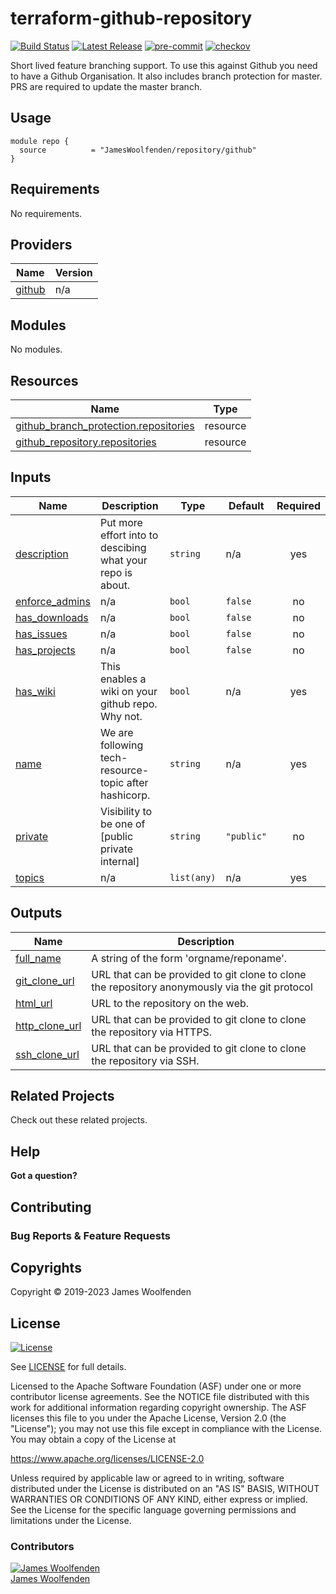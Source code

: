 # terraform-github-repository

[![Build Status](https://github.com/JamesWoolfenden/terraform-github-repository/workflows/Verify/badge.svg?branch=master)](https://github.com/JamesWoolfenden/terraform-github-repository)
[![Latest Release](https://img.shields.io/github/release/JamesWoolfenden/terraform-github-repository.svg)](https://github.com/JamesWoolfenden/terraform-github-repository/releases/latest)
[![pre-commit](https://img.shields.io/badge/pre--commit-enabled-brightgreen?logo=pre-commit&logoColor=white)](https://github.com/pre-commit/pre-commit)
[![checkov](https://img.shields.io/badge/checkov-verified-brightgreen)](https://www.checkov.io/)

Short lived feature branching support.
To use this against Github you need to have a Github Organisation.
It also includes branch protection for master. PRS are required to update the master branch.

## Usage

```HCL
module repo {
  source          = "JamesWoolfenden/repository/github"
}
```

<!-- BEGINNING OF PRE-COMMIT-TERRAFORM DOCS HOOK -->
## Requirements

No requirements.

## Providers

| Name | Version |
|------|---------|
| <a name="provider_github"></a> [github](#provider\_github) | n/a |

## Modules

No modules.

## Resources

| Name | Type |
|------|------|
| [github_branch_protection.repositories](https://registry.terraform.io/providers/hashicorp/github/latest/docs/resources/branch_protection) | resource |
| [github_repository.repositories](https://registry.terraform.io/providers/hashicorp/github/latest/docs/resources/repository) | resource |

## Inputs

| Name | Description | Type | Default | Required |
|------|-------------|------|---------|:--------:|
| <a name="input_description"></a> [description](#input\_description) | Put more effort into to descibing what your repo is about. | `string` | n/a | yes |
| <a name="input_enforce_admins"></a> [enforce\_admins](#input\_enforce\_admins) | n/a | `bool` | `false` | no |
| <a name="input_has_downloads"></a> [has\_downloads](#input\_has\_downloads) | n/a | `bool` | `false` | no |
| <a name="input_has_issues"></a> [has\_issues](#input\_has\_issues) | n/a | `bool` | `false` | no |
| <a name="input_has_projects"></a> [has\_projects](#input\_has\_projects) | n/a | `bool` | `false` | no |
| <a name="input_has_wiki"></a> [has\_wiki](#input\_has\_wiki) | This enables a wiki on your github repo. Why not. | `bool` | n/a | yes |
| <a name="input_name"></a> [name](#input\_name) | We are following tech-resource-topic after hashicorp. | `string` | n/a | yes |
| <a name="input_private"></a> [private](#input\_private) | Visibility to be one of [public private internal] | `string` | `"public"` | no |
| <a name="input_topics"></a> [topics](#input\_topics) | n/a | `list(any)` | n/a | yes |

## Outputs

| Name | Description |
|------|-------------|
| <a name="output_full_name"></a> [full\_name](#output\_full\_name) | A string of the form 'orgname/reponame'. |
| <a name="output_git_clone_url"></a> [git\_clone\_url](#output\_git\_clone\_url) | URL that can be provided to git clone to clone the repository anonymously via the git protocol |
| <a name="output_html_url"></a> [html\_url](#output\_html\_url) | URL to the repository on the web. |
| <a name="output_http_clone_url"></a> [http\_clone\_url](#output\_http\_clone\_url) | URL that can be provided to git clone to clone the repository via HTTPS. |
| <a name="output_ssh_clone_url"></a> [ssh\_clone\_url](#output\_ssh\_clone\_url) | URL that can be provided to git clone to clone the repository via SSH. |
<!-- END OF PRE-COMMIT-TERRAFORM DOCS HOOK -->

## Related Projects

Check out these related projects.

## Help

**Got a question?**

## Contributing

### Bug Reports & Feature Requests

## Copyrights

Copyright © 2019-2023 James Woolfenden

## License

[![License](https://img.shields.io/badge/License-Apache%202.0-blue.svg)](https://opensource.org/licenses/Apache-2.0)

See [LICENSE](LICENSE) for full details.

Licensed to the Apache Software Foundation (ASF) under one
or more contributor license agreements. See the NOTICE file
distributed with this work for additional information
regarding copyright ownership. The ASF licenses this file
to you under the Apache License, Version 2.0 (the
"License"); you may not use this file except in compliance
with the License. You may obtain a copy of the License at

<https://www.apache.org/licenses/LICENSE-2.0>

Unless required by applicable law or agreed to in writing,
software distributed under the License is distributed on an
"AS IS" BASIS, WITHOUT WARRANTIES OR CONDITIONS OF ANY
KIND, either express or implied. See the License for the
specific language governing permissions and limitations
under the License.

### Contributors

[![James Woolfenden][jameswoolfenden_avatar]][jameswoolfenden_homepage]<br/>[James Woolfenden][jameswoolfenden_homepage]

[jameswoolfenden_homepage]: https://github.com/jameswoolfenden
[jameswoolfenden_avatar]: https://github.com/jameswoolfenden.png?size=150
